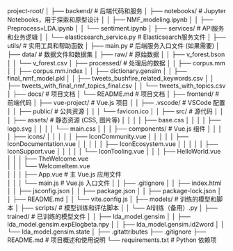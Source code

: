 project-root/
│
├── backend/                        # 后端代码和服务
│   ├── notebooks/                  # Jupyter Notebooks，用于探索和原型设计
│   │   ├── NMF_modeling.ipynb
│   │   ├── Preprocess+LDA.ipynb
│   │   └── sentiment.ipynb
│   ├── services/                   # API服务和业务逻辑
│   │   └── elasticsearch_service.py  # Elasticsearch服务文件
│   ├── utils/                      # 实用工具和帮助函数
│   ├── main.py                     # 后端服务入口文件 (如果需要)
│
├── data/                           # 数据文件和数据集
│   ├── raw/                        # 原始数据
│   │   ├── v_forest.bson
│   │   └── v_forest.csv
│   ├── processed/                  # 处理后的数据
│   │   ├── corpus.mm
│   │   ├── corpus.mm.index
│   │   ├── dictionary.gensim
│   │   ├── final_nmf_model.pkl
│   │   ├── tweets_bushfire_related_keywords.csv
│   │   ├── tweets_with_final_nmf_topics_final.csv
│   │   └── tweets_with_topics.csv
│
├── docs/                           # 项目文档
│   └── README.md                   # 项目文档
│
├── frontend/                       # 前端代码
│   ├── vue-project/                # Vue.js 项目
│   │   ├── .vscode/                # VSCode 配置
│   │   ├── public/                 # 公共资源
│   │   │   └── favicon.ico
│   │   ├── src/                    # 源代码
│   │   │   ├── assets/             # 静态资源 (CSS, 图片等)
│   │   │   │   ├── base.css
│   │   │   │   ├── logo.svg
│   │   │   │   └── main.css
│   │   │   ├── components/         # Vue.js 组件
│   │   │   │   ├── icons/
│   │   │   │   │   ├── IconCommunity.vue
│   │   │   │   │   ├── IconDocumentation.vue
│   │   │   │   │   ├── IconEcosystem.vue
│   │   │   │   │   ├── IconSupport.vue
│   │   │   │   │   └── IconTooling.vue
│   │   │   ├── HelloWorld.vue      
│   │   │   ├── TheWelcome.vue      
│   │   │   └── WelcomeItem.vue     
│   │   │   ├── App.vue             # 主 Vue.js 应用文件   
│   │   │   └── main.js             # Vue.js 入口文件
│   │   ├── .gitignore
│   │   ├── index.html
│   │   ├── jsconfig.json
│   │   ├── package.json
│   │   ├── package-lock.json
│   │   ├── README.md
│   │   └── vite.config.js
│
├── models/                         # 训练的模型和脚本
│   ├── scripts/                    # 模型训练和评估脚本
│   │   └── AI训练（备用）.py
│   ├── trained/                    # 已训练的模型文件
│   │   ├── lda_model.gensim
│   │   ├── lda_model.gensim.expElogbeta.npy
│   │   ├── lda_model.gensim.id2word
│   │   └── lda_model.gensim.state
│
├── .gitattributes
├── .gitignore
├── README.md                       # 项目概述和使用说明
└── requirements.txt                # Python 依赖项
